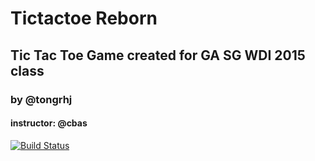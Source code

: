 # Tictactoe Reborn
## Tic Tac Toe Game created for GA SG WDI 2015 class
### by @tongrhj
#### instructor: @cbas

[![Build Status](https://travis-ci.org/tongrhj/tictactoe-reborn.svg?branch=master)](https://travis-ci.org/tongrhj/tictactoe-reborn)
